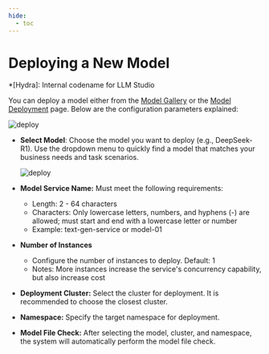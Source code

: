 ```yaml
---
hide:
  - toc
---
```


# Deploying a New Model

*[Hydra]: Internal codename for LLM Studio

You can deploy a model either from the [Model Gallery](../index.md) or the [Model Deployment](./index.md) page. Below are the configuration parameters explained:

![deploy](../images/deploy01.png)

- **Select Model**: Choose the model you want to deploy (e.g., DeepSeek-R1). Use the dropdown menu to quickly find a model that matches your business needs and task scenarios.

    ![deploy](../images/deploy02.png)

- **Model Service Name:** Must meet the following requirements:

    - Length: 2 - 64 characters
    - Characters: Only lowercase letters, numbers, and hyphens (-) are allowed; must start and end with a lowercase letter or number
    - Example: text-gen-service or model-01

- **Number of Instances**

    - Configure the number of instances to deploy. Default: 1
    - Notes: More instances increase the service's concurrency capability, but also increase cost

- **Deployment Cluster:** Select the cluster for deployment. It is recommended to choose the closest cluster.  
- **Namespace:** Specify the target namespace for deployment.  
- **Model File Check:** After selecting the model, cluster, and namespace, the system will automatically perform the model file check.  
